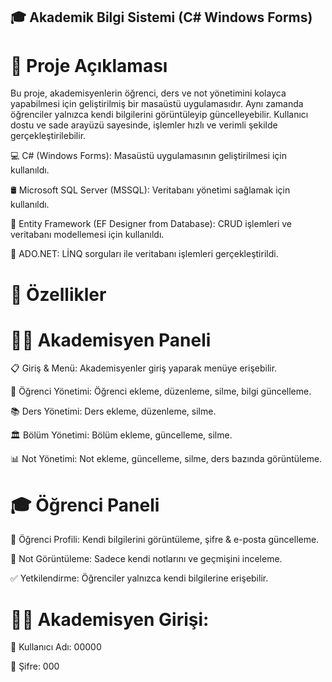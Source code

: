 ## 🎓 Akademik Bilgi Sistemi (C# Windows Forms)
# 📌 Proje Açıklaması
Bu proje, akademisyenlerin öğrenci, ders ve not yönetimini kolayca yapabilmesi için geliştirilmiş bir masaüstü uygulamasıdır. Aynı zamanda öğrenciler yalnızca kendi bilgilerini görüntüleyip güncelleyebilir. Kullanıcı dostu ve sade arayüzü sayesinde, işlemler hızlı ve verimli şekilde gerçekleştirilebilir.

💻 C# (Windows Forms): Masaüstü uygulamasının geliştirilmesi için kullanıldı.

🛢️ Microsoft SQL Server (MSSQL): Veritabanı yönetimi sağlamak için kullanıldı.

📂 Entity Framework (EF Designer from Database): CRUD işlemleri ve veritabanı modellemesi için kullanıldı.

📝 ADO.NET: LİNQ sorguları ile veritabanı işlemleri gerçekleştirildi.

# 🚀 Özellikler

# 👨‍🏫 Akademisyen Paneli
📋 Giriş & Menü: Akademisyenler giriş yaparak menüye erişebilir.

📝 Öğrenci Yönetimi: Öğrenci ekleme, düzenleme, silme, bilgi güncelleme.

📚 Ders Yönetimi: Ders ekleme, düzenleme, silme.

🏛️ Bölüm Yönetimi: Bölüm ekleme, güncelleme, silme.

📊 Not Yönetimi: Not ekleme, güncelleme, silme, ders bazında görüntüleme.

# 🎓 Öğrenci Paneli 

👤 Öğrenci Profili: Kendi bilgilerini görüntüleme, şifre & e-posta güncelleme.

📖 Not Görüntüleme: Sadece kendi notlarını ve geçmişini inceleme.

✅ Yetkilendirme: Öğrenciler yalnızca kendi bilgilerine erişebilir.

# 👨‍🏫 Akademisyen Girişi:

👤 Kullanıcı Adı: 00000

🔑 Şifre: 000

